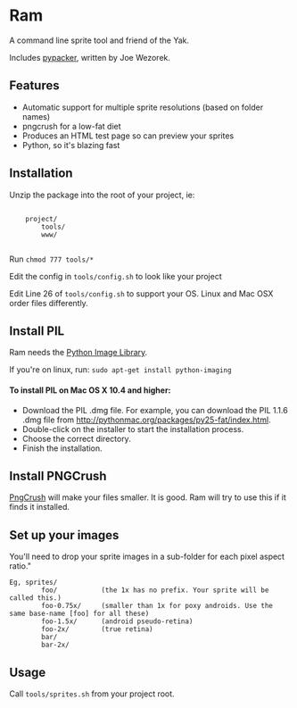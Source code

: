 Ram
=======
A command line sprite tool and friend of the Yak.

Includes [pypacker](http://jwezorek.com/2013/01/sprite-packing-in-python/), written by Joe Wezorek.

## Features
* Automatic support for multiple sprite resolutions (based on folder names)
* pngcrush for a low-fat diet
* Produces an HTML test page so can preview your sprites
* Python, so it's blazing fast

## Installation
Unzip the package into the root of your project, ie:

```

	project/
		tools/
		www/
		
```	

Run `chmod 777 tools/*`
	
Edit the config in `tools/config.sh` to look like your project

Edit Line 26 of `tools/config.sh` to support your OS. Linux and Mac OSX order files differently.


## Install PIL

Ram needs the [Python Image Library](https://developers.google.com/appengine/docs/python/images/installingPIL). 

If you're on linux, run: `sudo apt-get install python-imaging`


#### To install PIL on Mac OS X 10.4 and higher:

* Download the PIL .dmg file. For example, you can download the PIL 1.1.6 .dmg file from http://pythonmac.org/packages/py25-fat/index.html.
* Double-click on the installer to start the installation process.
* Choose the correct directory.
* Finish the installation.


## Install PNGCrush

[PngCrush](http://www.hmug.org/pub/MacOS_X/BSD/Applications/Graphics/pngcrush/) will make your files smaller. It is good. Ram will
try to use this if it finds it installed.


## Set up your images

You'll need to drop your sprite images in a sub-folder for each pixel aspect ratio."

```
Eg, sprites/
	    foo/           (the 1x has no prefix. Your sprite will be called this.)
	    foo-0.75x/     (smaller than 1x for poxy androids. Use the same base-name [foo] for all these)
	    foo-1.5x/      (android pseudo-retina)
	    foo-2x/        (true retina)
	    bar/
	    bar-2x/
```

## Usage
Call `tools/sprites.sh` from your project root.

